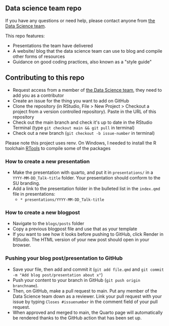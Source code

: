 ## Data science team repo

If you have any questions or need help, please contact anyone from [the Data Science team](https://the-strategy-unit.github.io/data_science/about.html).

This repo features:

* Presentations the team have delivered
* A website/ blog that the data science team can use to blog and compile other forms of resources
* Guidance on good coding practices, also known as a "style guide"



## Contributing to this repo

* Request access from a member of [the Data Science team](https://the-strategy-unit.github.io/data_science/about.html), they need to add you as a contributor
* Create an issue for the thing you want to add on GitHub
* Clone the repository (in RStudio, File > New Project > Checkout a project from a version controlled repository). Paste in the URL of this repository
* Check out the main branch and check it's up to date in the RStudio Terminal  (type `git checkout main && git pull` in terminal)
* Check out a new branch  (`git checkout -b issue-number` in terminal)

Please note this project uses renv. On Windows, I needed to install the R toolchain [RTools](https://cran.r-project.org/bin/windows/Rtools/) to compile some of the packages

### How to create a new presentation

* Make the presentation with quarto, and put it in `presentations/` in a `YYYY-MM-DD_Talk-title` folder. Your presentation should conform to the SU branding.
* Add a link to the presentation folder in the bulleted list in the `index.qmd` file in presentations:
  * `* presentations/YYYY-MM-DD_Talk-title`


### How to create a new blogpost 

* Navigate to the `blogs/posts` folder
* Copy a previous blogpost file and use that as your template
* If you want to see how it looks before pushing to GitHub, click Render in RStudio. The HTML version of your new post should open in your browser.


### Pushing your blog post/presentation to GitHub

* Save your file, then add and commit it (`git add file.qmd` and `git commit -m "Add blog post/presentation about x"`)
* Push your content to your branch in GitHub (`git push origin branchname`). 
* Then, on GitHub, make a pull request to main. Put any member of the Data Science team down as a reviewer. Link your pull request with your issue by typing `Closes #issuenumber` in the comment field of your pull request.
* When approved and merged to main, the Quarto page will automatically be rendered thanks to the GitHub action that has been set up.
